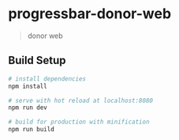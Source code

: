 # progressbar-donor-web

> donor web

## Build Setup

``` bash
# install dependencies
npm install

# serve with hot reload at localhost:8080
npm run dev

# build for production with minification
npm run build
```
